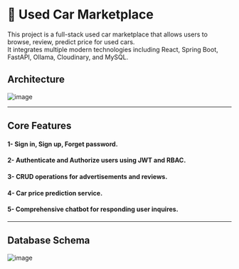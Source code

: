 # 🚗 Used Car Marketplace

This project is a full-stack used car marketplace that allows users to browse, review, predict price for used cars.   
It integrates multiple modern technologies including React, Spring Boot, FastAPI, Ollama, Cloudinary, and MySQL.



## Architecture
![image](https://github.com/user-attachments/assets/213c14b8-6481-4f8e-b412-1bb52e1872c7)

---
## Core Features 
#### 1- Sign in, Sign up, Forget password.

#### 2- Authenticate and Authorize users using JWT and RBAC.

#### 3- CRUD operations for advertisements and reviews.

#### 4- Car price prediction service.

#### 5- Comprehensive chatbot for responding user inquires.

---

## Database Schema 

![image](https://github.com/user-attachments/assets/57873f9f-3a34-410f-aab6-1cb89fb2bc09)

